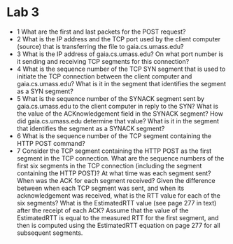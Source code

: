 # Lab 3 
* 1 What are the first and last packets for the POST request?
* 2 What is the IP address and the TCP port used by the client computer (source) that is transferring the file to gaia.cs.umass.edu?
* 3 What is the IP address of gaia.cs.umass.edu? On what port number is it sending and receiving TCP segments for this connection?
* 4 What is the sequence number of the TCP SYN segment that is used to initiate the TCP connection between the client computer and          gaia.cs.umass.edu? What is it in the segment that identifies the segment as a SYN segment?
* 5 What is the sequence number of the SYNACK segment sent by gaia.cs.umass.edu to the client computer in reply to the SYN? What is the      value of the ACKnowledgement field in the SYNACK segment? How did gaia.cs.umass.edu determine that value? What is it in the segment      that identifies the segment as a SYNACK segment?
* 6 What is the sequence number of the TCP segment containing the HTTP POST command?
* 7 Consider the TCP segment containing the HTTP POST as the first segment in the TCP connection. What are the sequence numbers of the      first six segments in the TCP connection (including the segment containing the HTTP POST)? At what time was each segment sent? When was  the ACK for each segment received? Given the difference between when each TCP segment was sent, and when its acknowledgement was         received, what is the RTT value for each of the six segments? What is the EstimatedRTT value (see page 277 in text) after the receipt of  each ACK? Assume that the value of the EstimatedRTT is equal to the measured RTT for the first segment, and then is computed using the   EstimatedRTT equation on page 277 for all subsequent segments.
